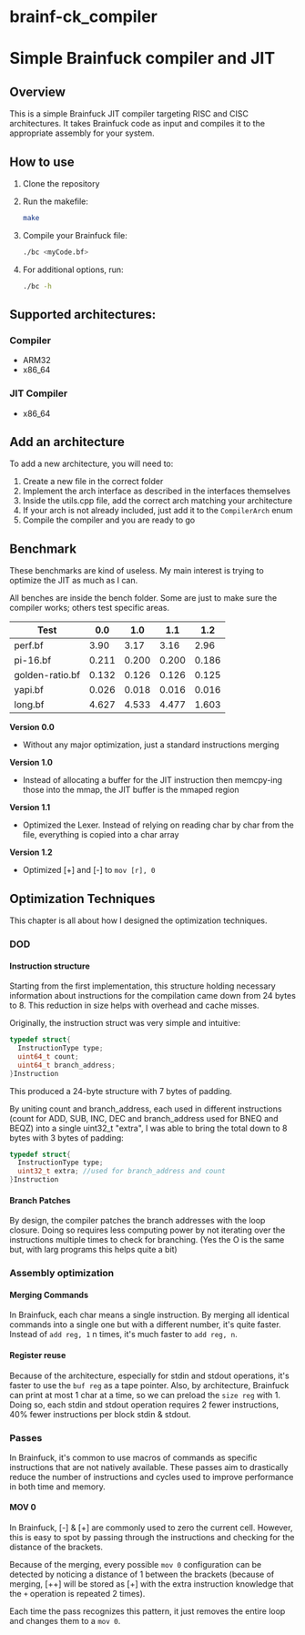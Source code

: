 # brainf-ck_compiler
Simple Brainfuck compiler and JIT
==============================================

## Overview
This is a simple Brainfuck JIT compiler targeting RISC and CISC architectures. It takes Brainfuck code as input and compiles it to the appropriate assembly for your system.

## How to use
1. Clone the repository

2. Run the makefile:  
    ```sh
    make 
    ```

3. Compile your Brainfuck file:     
    ```sh
    ./bc <myCode.bf> 
    ```

4. For additional options, run: 
    ```sh
    ./bc -h
    ```

## Supported architectures:
### Compiler
- ARM32
- x86_64

### JIT Compiler
- x86_64

## Add an architecture
To add a new architecture, you will need to:
1. Create a new file in the correct folder 
2. Implement the arch interface as described in the interfaces themselves
3. Inside the utils.cpp file, add the correct arch matching your architecture
4. If your arch is not already included, just add it to the `CompilerArch` enum
5. Compile the compiler and you are ready to go

## Benchmark

These benchmarks are kind of useless. My main interest is trying to optimize the JIT as much as I can.

All benches are inside the bench folder. Some are just to make sure the compiler works; others test specific areas.

| Test            	| 0.0   	| 1.0 	| 1.1   | 1.2   |
|-----------------	|-------	|-----	|----   |----   |
| perf.bf         	| 3.90  	| 3.17  | 3.16  | 2.96  |
| pi-16.bf        	| 0.211 	| 0.200 | 0.200 | 0.186 |  
| golden-ratio.bf 	| 0.132 	| 0.126	| 0.126 | 0.125 |
| yapi.bf           | 0.026     | 0.018 | 0.016 | 0.016 |
| long.bf           | 4.627     | 4.533 | 4.477 | 1.603 |

**Version 0.0**
- Without any major optimization, just a standard instructions merging

**Version 1.0**
- Instead of allocating a buffer for the JIT instruction then memcpy-ing those into the mmap, the JIT buffer is the mmaped region

**Version 1.1**
- Optimized the Lexer. Instead of relying on reading char by char from the file, everything is copied into a char array

**Version 1.2**
- Optimized [+] and [-] to `mov [r], 0`

## Optimization Techniques

This chapter is all about how I designed the optimization techniques.

### DOD

#### Instruction structure
Starting from the first implementation, this structure holding necessary information about instructions for the compilation came down from 24 bytes to 8. This reduction in size helps with overhead and cache misses.

Originally, the instruction struct was very simple and intuitive:
```c++
typedef struct{
  InstructionType type;
  uint64_t count;
  uint64_t branch_address;
}Instruction
```
This produced a 24-byte structure with 7 bytes of padding.

By uniting count and branch_address, each used in different instructions (count for ADD, SUB, INC, DEC and branch_address used for BNEQ and BEQZ) into a single uint32_t "extra", I was able to bring the total down to 8 bytes with 3 bytes of padding:

```c++
typedef struct{
  InstructionType type;
  uint32_t extra; //used for branch_address and count
}Instruction
```

#### Branch Patches
By design, the compiler patches the branch addresses with the loop closure. Doing so requires less computing power by not iterating over the instructions multiple times to check for branching. 
(Yes the O is the same but, with larg programs this helps quite a bit)

### Assembly optimization

#### Merging Commands
In Brainfuck, each char means a single instruction. By merging all identical commands into a single one but with a different number, it's quite faster. Instead of `add reg, 1` n times, it's much faster to `add reg, n`.

#### Register reuse
Because of the architecture, especially for stdin and stdout operations, it's faster to use the `buf reg` as a tape pointer. Also, by architecture, Brainfuck can print at most 1 char at a time, so we can preload the `size reg` with 1. Doing so, each stdin and stdout operation requires 2 fewer instructions, 40% fewer instructions per block stdin & stdout.

### Passes

In Brainfuck, it's common to use macros of commands as specific instructions that are not natively available. These passes aim to drastically reduce the number of instructions and cycles used to improve performance in both time and memory.

#### MOV 0
In Brainfuck, [-] & [+] are commonly used to zero the current cell. However, this is easy to spot by passing through the instructions and checking for the distance of the brackets.

Because of the merging, every possible `mov 0` configuration can be detected by noticing a distance of 1 between the brackets (because of merging, [++] will be stored as [+] with the extra instruction knowledge that the `+` operation is repeated 2 times).

Each time the pass recognizes this pattern, it just removes the entire loop and changes them to a `mov 0`.